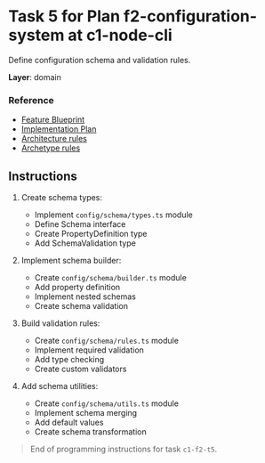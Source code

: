 # Task 5 for Plan f2-configuration-system at c1-node-cli

Define configuration schema and validation rules.

**Layer**: domain

### Reference

- [Feature Blueprint](/docs/f2-configuration-system.blueprint.md)
- [Implementation Plan](/containers/c1-node-cli/docs/f2/f2-configuration-system.plan.md)
- [Architecture rules](/containers/c1-node-cli/.ai/rules/layered.architecture.rules.md)
- [Archetype rules](/containers/c1-node-cli/.ai/rules/node-cli.archetype.rules.md)

## Instructions

1. Create schema types:
   - Implement `config/schema/types.ts` module
   - Define Schema interface
   - Create PropertyDefinition type
   - Add SchemaValidation type

2. Implement schema builder:
   - Create `config/schema/builder.ts` module
   - Add property definition
   - Implement nested schemas
   - Create schema validation

3. Build validation rules:
   - Create `config/schema/rules.ts` module
   - Implement required validation
   - Add type checking
   - Create custom validators

4. Add schema utilities:
   - Create `config/schema/utils.ts` module
   - Implement schema merging
   - Add default values
   - Create schema transformation

> End of programming instructions for task `c1-f2-t5`. 